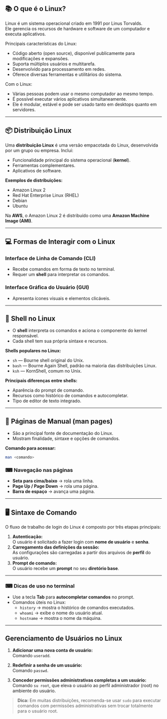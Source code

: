 ## 📚 O que é o Linux?

Linux é um sistema operacional criado em 1991 por Linus Torvalds.  
Ele gerencia os recursos de hardware e software de um computador e executa aplicativos.  

Principais características do Linux:  
- Código aberto (open source), disponível publicamente para modificações e expansões.  
- Suporta múltiplos usuários e multitarefa.  
- Desenvolvido para processamento em redes.  
- Oferece diversas ferramentas e utilitários do sistema.  

Com o Linux:
- Várias pessoas podem usar o mesmo computador ao mesmo tempo.
- É possível executar vários aplicativos simultaneamente.
- Ele é modular, estável e pode ser usado tanto em desktops quanto em servidores.

---

## 📦 Distribuição Linux

Uma **distribuição Linux** é uma versão empacotada do Linux, desenvolvida por um grupo ou empresa. 
Inclui:
- Funcionalidade principal do sistema operacional (**kernel**).
- Ferramentas complementares.
- Aplicativos de software.

**Exemplos de distribuições:**
- Amazon Linux 2
- Red Hat Enterprise Linux (RHEL)
- Debian
- Ubuntu

Na **AWS**, o Amazon Linux 2 é distribuído como uma **Amazon Machine Image (AMI)**.

---

## 💻 Formas de Interagir com o Linux

### Interface de Linha de Comando (CLI)
- Recebe comandos em forma de texto no terminal.
- Requer um **shell** para interpretar os comandos.

### Interface Gráfica do Usuário (GUI)
- Apresenta ícones visuais e elementos clicáveis.

---

## 🐚 Shell no Linux

- O **shell** interpreta os comandos e aciona o componente do kernel responsável.
- Cada shell tem sua própria sintaxe e recursos.

**Shells populares no Linux:**
- `sh` — Bourne shell original do Unix.
- `bash` — Bourne Again Shell, padrão na maioria das distribuições Linux.
- `ksh` — KornShell, comum no Unix.

**Principais diferenças entre shells:**
- Aparência do prompt de comando.
- Recursos como histórico de comandos e autocompletar.
- Tipo de editor de texto integrado.

---

## 📖 Páginas de Manual (man pages)

- São a principal fonte de documentação do Linux.
- Mostram finalidade, sintaxe e opções de comandos.

**Comando para acessar:**
```bash
man <comando>
```

### ⌨ Navegação nas páginas
- **Seta para cima/baixo** → rola uma linha.
- **Page Up / Page Down** → rola uma página.
- **Barra de espaço** → avança uma página.

---

## 🖥 Sintaxe de Comando

O fluxo de trabalho de login do Linux é composto por três etapas principais:

1. **Autenticação:**  
   O usuário é solicitado a fazer login com **nome de usuário** e **senha**.
2. **Carregamento das definições da sessão:**  
   As configurações são carregadas a partir dos arquivos de **perfil** do usuário.
3. **Prompt de comando:**  
   O usuário recebe um **prompt** no seu **diretório base**.

---

### ⌨ Dicas de uso no terminal
- Use a tecla **Tab** para **autocompletar comandos** no prompt.
- Comandos úteis no Linux:
  - `history` → mostra o histórico de comandos executados.
  - `whoami` → exibe o nome do usuário atual.
  - `hostname` → mostra o nome da máquina.

---

## Gerenciamento de Usuários no Linux

1. **Adicionar uma nova conta de usuário:**  
   Comando `useradd`.

2. **Redefinir a senha de um usuário:**  
   Comando `passwd`.

3. **Conceder permissões administrativas completas a um usuário:**  
   Comando `su root`, que eleva o usuário ao perfil administrador (root) no ambiente do usuário.

> **Dica:** Em muitas distribuições, recomenda-se usar `sudo` para executar comandos com permissões administrativas sem trocar totalmente para o usuário root.
